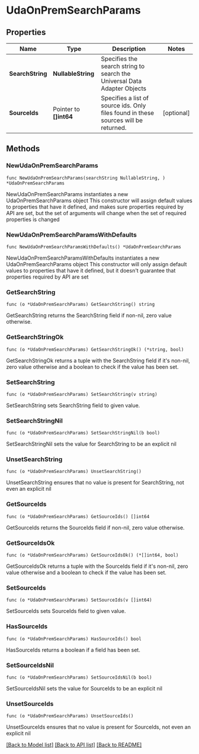# UdaOnPremSearchParams

## Properties

Name | Type | Description | Notes
------------ | ------------- | ------------- | -------------
**SearchString** | **NullableString** | Specifies the search string to search the Universal Data Adapter Objects | 
**SourceIds** | Pointer to **[]int64** | Specifies a list of source ids. Only files found in these sources will be returned. | [optional] 

## Methods

### NewUdaOnPremSearchParams

`func NewUdaOnPremSearchParams(searchString NullableString, ) *UdaOnPremSearchParams`

NewUdaOnPremSearchParams instantiates a new UdaOnPremSearchParams object
This constructor will assign default values to properties that have it defined,
and makes sure properties required by API are set, but the set of arguments
will change when the set of required properties is changed

### NewUdaOnPremSearchParamsWithDefaults

`func NewUdaOnPremSearchParamsWithDefaults() *UdaOnPremSearchParams`

NewUdaOnPremSearchParamsWithDefaults instantiates a new UdaOnPremSearchParams object
This constructor will only assign default values to properties that have it defined,
but it doesn't guarantee that properties required by API are set

### GetSearchString

`func (o *UdaOnPremSearchParams) GetSearchString() string`

GetSearchString returns the SearchString field if non-nil, zero value otherwise.

### GetSearchStringOk

`func (o *UdaOnPremSearchParams) GetSearchStringOk() (*string, bool)`

GetSearchStringOk returns a tuple with the SearchString field if it's non-nil, zero value otherwise
and a boolean to check if the value has been set.

### SetSearchString

`func (o *UdaOnPremSearchParams) SetSearchString(v string)`

SetSearchString sets SearchString field to given value.


### SetSearchStringNil

`func (o *UdaOnPremSearchParams) SetSearchStringNil(b bool)`

 SetSearchStringNil sets the value for SearchString to be an explicit nil

### UnsetSearchString
`func (o *UdaOnPremSearchParams) UnsetSearchString()`

UnsetSearchString ensures that no value is present for SearchString, not even an explicit nil
### GetSourceIds

`func (o *UdaOnPremSearchParams) GetSourceIds() []int64`

GetSourceIds returns the SourceIds field if non-nil, zero value otherwise.

### GetSourceIdsOk

`func (o *UdaOnPremSearchParams) GetSourceIdsOk() (*[]int64, bool)`

GetSourceIdsOk returns a tuple with the SourceIds field if it's non-nil, zero value otherwise
and a boolean to check if the value has been set.

### SetSourceIds

`func (o *UdaOnPremSearchParams) SetSourceIds(v []int64)`

SetSourceIds sets SourceIds field to given value.

### HasSourceIds

`func (o *UdaOnPremSearchParams) HasSourceIds() bool`

HasSourceIds returns a boolean if a field has been set.

### SetSourceIdsNil

`func (o *UdaOnPremSearchParams) SetSourceIdsNil(b bool)`

 SetSourceIdsNil sets the value for SourceIds to be an explicit nil

### UnsetSourceIds
`func (o *UdaOnPremSearchParams) UnsetSourceIds()`

UnsetSourceIds ensures that no value is present for SourceIds, not even an explicit nil

[[Back to Model list]](../README.md#documentation-for-models) [[Back to API list]](../README.md#documentation-for-api-endpoints) [[Back to README]](../README.md)


